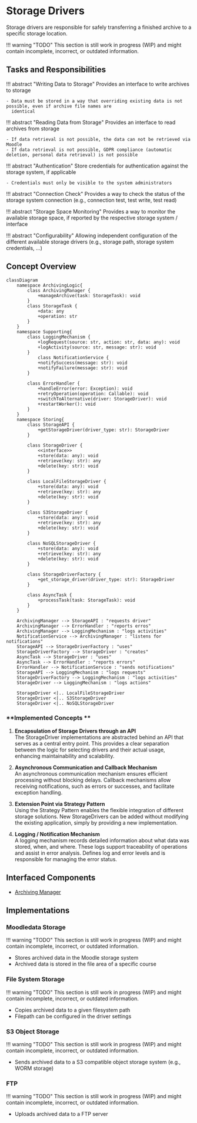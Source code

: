 # Storage Drivers

Storage drivers are responsible for safely transferring a finished archive to a specific storage location.

!!! warning "TODO"
    This section is still work in progress (WIP) and might contain incomplete, incorrect, or outdated information.


## Tasks and Responsibilities

!!! abstract "Writing Data to Storage"
    Provides an interface to write archives to storage

    - Data must be stored in a way that overriding existing data is not possible, even if archive file names are
      identical

!!! abstract "Reading Data from Storage"
    Provides an interface to read archives from storage
    
    - If data retrieval is not possible, the data can not be retrieved via Moodle
    - If data retrieval is not possible, GDPR compliance (automatic deletion, personal data retrieval) is not possible

!!! abstract "Authentication"
    Store credentials for authentication against the storage system, if applicable

    - Credentials must only be visible to the system administrators

!!! abstract "Connection Check"
    Provides a way to check the status of the storage system connection (e.g., connection test, test write, test read)

!!! abstract "Storage Space Monitoring"
    Provides a way to monitor the available storage space, if reported by the respective storage system / interface

!!! abstract "Configurability"
    Allowing independent configuration of the different available storage drivers (e.g., storage path, storage system
    credentials, ...)

## Concept Overview
```mermaid
classDiagram 
    namespace ArchivingLogic{
        class ArchivingManager {
            +manageArchive(task: StorageTask): void
        }
        class StorageTask {
            +data: any
            +operation: str
        }   
    }
    namespace Supporting{
        class LoggingMechanism {
            +logRequest(source: str, action: str, data: any): void
            +logActivity(source: str, message: str): void
        }
            class NotificationService {
            +notifySuccess(message: str): void
            +notifyFailure(message: str): void
        }

        class ErrorHandler {
            +handleError(error: Exception): void
            +retryOperation(operation: Callable): void
            +switchToAlternative(driver: StorageDriver): void
            +restartWorker(): void
        }
    }
    namespace Storing{
        class StorageAPI {
            +getStorageDriver(driver_type: str): StorageDriver
        }

        class StorageDriver {
            <<interface>>
            +store(data: any): void
            +retrieve(key: str): any
            +delete(key: str): void
        }

        class LocalFileStorageDriver {
            +store(data: any): void
            +retrieve(key: str): any
            +delete(key: str): void
        }

        class S3StorageDriver {
            +store(data: any): void
            +retrieve(key: str): any
            +delete(key: str): void
        }

        class NoSQLStorageDriver {
            +store(data: any): void
            +retrieve(key: str): any
            +delete(key: str): void
        }

        class StorageDriverFactory {
            +get_storage_driver(driver_type: str): StorageDriver
        }

        class AsyncTask {
            +processTask(task: StorageTask): void
        }
    }

    ArchivingManager --> StorageAPI : "requests driver"
    ArchivingManager --> ErrorHandler : "reports erros"
    ArchivingManager --> LoggingMechanism : "logs activities"
    NotificationService --> ArchivingManager : "listens for notifications"
    StorageAPI --> StorageDriverFactory : "uses"
    StorageDriverFactory --> StorageDriver : "creates"
    AsyncTask --> StorageDriver : "uses"
    AsyncTask --> ErrorHandler : "reports errors"
    ErrorHandler --> NotificationService : "sends notifications"
    StorageAPI --> LoggingMechanism : "logs requests"
    StorageDriverFactory --> LoggingMechanism : "logs activities"
    StorageDriver --> LoggingMechanism : "logs actions"

    StorageDriver <|.. LocalFileStorageDriver
    StorageDriver <|.. S3StorageDriver
    StorageDriver <|.. NoSQLStorageDriver
```

### **Implemented Concepts **

1. **Encapsulation of Storage Drivers through an API**  
    The StorageDriver implementations are abstracted behind an API that serves as a central entry point. This provides a clear separation between the logic for selecting drivers and their actual usage, enhancing maintainability and scalability.
    
2. **Asynchronous Communication and Callback Mechanism**  
    An asynchronous communication mechanism ensures efficient processing without blocking delays. Callback mechanisms allow receiving notifications, such as errors or successes, and facilitate exception handling.
    
3. **Extension Point via Strategy Pattern**  
    Using the Strategy Pattern enables the flexible integration of different storage solutions. New StorageDrivers can be added without modifying the existing application, simply by providing a new implementation.
    
4. **Logging / Notification Mechanism**  
    A logging mechanism records detailed information about what data was stored, when, and where. These logs support traceability of operations and assist in error analysis. Defines log and error levels and is responsible for managing the error status.


## Interfaced Components

- [Archiving Manager](../archiving-manager)


## Implementations

### Moodledata Storage

!!! warning "TODO"
    This section is still work in progress (WIP) and might contain incomplete, incorrect, or outdated information.

- Stores archived data in the Moodle storage system
- Archived data is stored in the file area of a specific course


### File System Storage

!!! warning "TODO"
    This section is still work in progress (WIP) and might contain incomplete, incorrect, or outdated information.

- Copies archived data to a given filesystem path
- Filepath can be configured in the driver settings


### S3 Object Storage

!!! warning "TODO"
    This section is still work in progress (WIP) and might contain incomplete, incorrect, or outdated information.

- Sends archived data to a S3 compatible object storage system (e.g., WORM storage)


### FTP

!!! warning "TODO"
    This section is still work in progress (WIP) and might contain incomplete, incorrect, or outdated information.

- Uploads archived data to a FTP server
